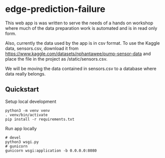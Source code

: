 # edge-prediction-failure
This web app is was written to serve the needs of a hands on workshop where much of the data preparation work is automated and is in read only form.

Also, currently the data used by the app is in csv format.  To use the Kaggle data, sensors.csv, download it from https://www.kaggle.com/datasets/nphantawee/pump-sensor-data 
and place the file in the project as /static/sensors.csv.

We will be moving the data contained in sensors.csv to a database where data really belongs.

## Quickstart

Setup local development
```
python3 -m venv venv
. venv/bin/activate
pip install -r requirements.txt
```

Run app locally
```
# devel
python3 wsgi.py
# gunicorn
gunicorn wsgi:application -b 0.0.0.0:8080
```
